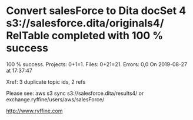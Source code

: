 # Convert salesForce to Dita docSet 4 s3://salesforce.dita/originals4/ RelTable completed with 100 % success

100 % success. Projects: 0+1=1.  Files: 0+21=21. Errors: 0,0  On 2019-08-27 at 17:37:47

Xref: 3 duplicate topic ids, 2 refs

Please see: aws s3 sync s3://salesforce.dita/results4/ or exchange.ryffine/users/aws/salesForce/

http://www.ryffine.com
